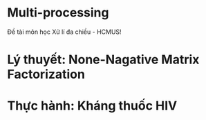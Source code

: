 # Multi-processing
Đề tài môn học Xử lí đa chiều - HCMUS!

# Lý thuyết: None-Nagative Matrix Factorization


# Thực hành: Kháng thuốc HIV
